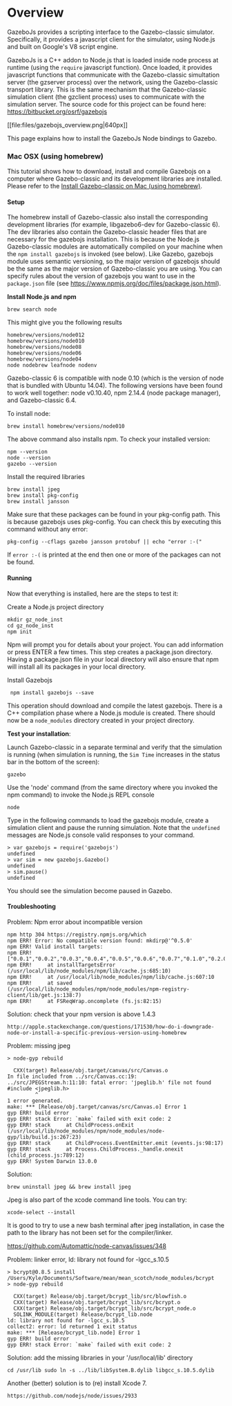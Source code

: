 # Overview

GazeboJs provides a scripting interface to the Gazebo-classic simulator. Specifically, it provides a javascript client for the simulator, using Node.js and built on Google's V8 script engine.

GazeboJs is a C++ addon to Node.js that is loaded inside node process at runtime (using the `require` javascript function). Once loaded, it provides javascript functions that communicate with the Gazebo-classic simultation server (the gzserver process) over the network, using the Gazebo-classic transport library.
This is the same mechanism that the Gazebo-classic simulation client (the gzclient process) uses to communicate with the simulation server.
The source code for this project can be found here: <https://bitbucket.org/osrf/gazebojs>

[[file:files/gazebojs_overview.png|640px]]

This page explains how to install the GazeboJs Node bindings to Gazebo.




### Mac OSX (using homebrew)

This tutorial shows how to download, install and compile Gazebojs on a computer where Gazebo-classic and its  development libraries are installed.
Please refer to the [Install Gazebo-classic on Mac (using homebrew)](/tutorials?tut=install_on_mac&cat=install).

#### Setup

The homebrew install of Gazebo-classic also install the corresponding development libraries (for example, libgazebo6-dev for Gazebo-classic 6). The dev libraries also contain the Gazebo-classic header files that are necessary for the gazebojs installation. This is because the Node.js Gazebo-classic modules are automatically compiled on your machine when the `npm install gazebojs` is invoked (see below).
Like Gazebo, gazebojs module uses semantic versioning, so the major version of gazebojs should be the same as the major version of Gazebo-classic you are using. You can specify rules about the version of gazebojs you want to use in the `package.json` file (see https://www.npmjs.org/doc/files/package.json.html).

**Install Node.js and npm**

    brew search node

This might give you the following results

    homebrew/versions/node012
    homebrew/versions/node010
    homebrew/versions/node08
    homebrew/versions/node06
    homebrew/versions/node04
    node nodebrew leafnode nodenv

Gazebo-classic 6 is compatible with node 0.10 (which is the version of node that is bundled with Ubuntu 14.04). The following versions have been found to work well together: node v0.10.40, npm 2.14.4 (node package manager), and Gazebo-classic 6.4.

To install node:

    brew install homebrew/versions/node010

The above command also installs npm. To check your installed version:

    npm --version
    node --version
    gazebo --version


Install the required libraries

    brew install jpeg
    brew install pkg-config
    brew install jansson

Make sure that these packages can be found in your pkg-config path. This is because gazebojs uses pkg-config.  You can check this by executing this command without any error:

    pkg-config --cflags gazebo jansson protobuf || echo "error :-("

If `error :-(` is printed at the end then one or more of the packages can not be found.

#### Running

Now that everything is installed, here are the steps to test it:


Create a Node.js project directory

    mkdir gz_node_inst
    cd gz_node_inst
    npm init

Npm will prompt you for details about your project. You can add information or press ENTER a few times. This step creates a package.json directory. Having a package.json file in your local directory will also ensure that npm will install all its packages in your local directory.

Install Gazebojs

     npm install gazebojs --save

This operation should download and compile the latest gazebojs. There is a C++
compilation phase where a Node.js module is created. There should now be a
`node_modules` directory created in your project directory.


**Test your installation**:

Launch Gazebo-classic in a separate terminal and verify that the simulation is running (when simulation is running, the `Sim Time` increases in the status bar in the bottom of the screen):

    gazebo


Use the 'node' command (from the same directory where you invoked the npm
command) to invoke the Node.js REPL console

    node

Type in the following commands to load the gazebojs module, create a
simulation client and pause the running simulation. Note that the `undefined` messages are Node.js console valid responses to your command.

    > var gazebojs = require('gazebojs')
    undefined
    > var sim = new gazebojs.Gazebo()
    undefined
    > sim.pause()
    undefined

You should see the simulation become paused in Gazebo.

#### Troubleshooting


Problem: Npm error about incompatible version

    npm http 304 https://registry.npmjs.org/which
    npm ERR! Error: No compatible version found: mkdirp@'^0.5.0'
    npm ERR! Valid install targets:
    npm ERR! ["0.0.1","0.0.2","0.0.3","0.0.4","0.0.5","0.0.6","0.0.7","0.1.0","0.2.0","0.2.1","0.2.2","0.3.0","0.3.1","0.3.2","0.3.3","0.3.4","0.3.5","0.4.0","0.4.1","0.4.2","0.5.0","0.5.1"]
    npm ERR!     at installTargetsError (/usr/local/lib/node_modules/npm/lib/cache.js:685:10)
    npm ERR!     at /usr/local/lib/node_modules/npm/lib/cache.js:607:10
    npm ERR!     at saved (/usr/local/lib/node_modules/npm/node_modules/npm-registry-client/lib/get.js:138:7)
    npm ERR!     at FSReqWrap.oncomplete (fs.js:82:15)


Solution: check that your npm version is above 1.4.3

    http://apple.stackexchange.com/questions/171530/how-do-i-downgrade-node-or-install-a-specific-previous-version-using-homebrew


Problem: missing jpeg


    > node-gyp rebuild

      CXX(target) Release/obj.target/canvas/src/Canvas.o
    In file included from ../src/Canvas.cc:19:
    ../src/JPEGStream.h:11:10: fatal error: 'jpeglib.h' file not found
    #include <jpeglib.h>
             ^
    1 error generated.
    make: *** [Release/obj.target/canvas/src/Canvas.o] Error 1
    gyp ERR! build error
    gyp ERR! stack Error: `make` failed with exit code: 2
    gyp ERR! stack     at ChildProcess.onExit (/usr/local/lib/node_modules/npm/node_modules/node-gyp/lib/build.js:267:23)
    gyp ERR! stack     at ChildProcess.EventEmitter.emit (events.js:98:17)
    gyp ERR! stack     at Process.ChildProcess._handle.onexit (child_process.js:789:12)
    gyp ERR! System Darwin 13.0.0

Solution:

    brew uninstall jpeg && brew install jpeg


Jpeg is also part of the xcode command line tools. You can try:

    xcode-select --install

It is good to try to use a new bash terminal after jpeg installation, in case the path to the library has not been set for the compiler/linker.

   https://github.com/Automattic/node-canvas/issues/348

Problem: linker error, ld: library not found for -lgcc_s.10.5

    > bcrypt@0.8.5 install /Users/Kyle/Documents/Software/mean/mean_scotch/node_modules/bcrypt
    > node-gyp rebuild

      CXX(target) Release/obj.target/bcrypt_lib/src/blowfish.o
      CXX(target) Release/obj.target/bcrypt_lib/src/bcrypt.o
      CXX(target) Release/obj.target/bcrypt_lib/src/bcrypt_node.o
      SOLINK_MODULE(target) Release/bcrypt_lib.node
    ld: library not found for -lgcc_s.10.5
    collect2: error: ld returned 1 exit status
    make: *** [Release/bcrypt_lib.node] Error 1
    gyp ERR! build error
    gyp ERR! stack Error: `make` failed with exit code: 2

Solution: add the missing libraries in your '/usr/local/lib' directory

    cd /usr/lib sudo ln -s ../lib/libSystem.B.dylib libgcc_s.10.5.dylib

Another (better) solution is to (re) install Xcode 7.

    https://github.com/nodejs/node/issues/2933
